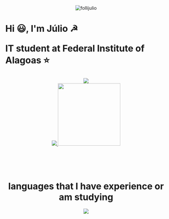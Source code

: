 <main>
    <div id="TOP">
        <div align="center">
            <img src="https://komarev.com/ghpvc/?username=follijulio&label=Visitas%20&color=0e75b6&style=flat" alt="follijulio" />
        </div>
        <h1>
            <p>
                Hi 😃, I'm Júlio ☭
            </p>
            <p>
                IT student at Federal Institute of Alagoas ⭐
            </p>
        </h1>
    </div>
    <div align="center">
        <a href="https://github.com/follijulio">
            <img src="https://github-readme-streak-stats.herokuapp.com/?user=follijulio&theme=dark&hide_border=true">
            </br>
           <img src="https://github-readme-stats.vercel.app/api?username=follijulio&theme=dark&show_icons=true&hide_border=true&count_private=true">
            <img height="195em" src="https://github-readme-stats.vercel.app/api/top-langs/?username=follijulio&layout=compact&hide_border=true&langs_count=16&theme=dark&include_all_commits=true&count_private=true"/>
        </a>
    </div>
    </br>
    </br>
    </br>
    </br>
    <div align="center">
        <h1>languages ​​that I have experience or am studying</h1>
    <div align="center">
        <img src="https://skillicons.dev/icons?i=java,c,tailwind,html,css,react,typescript,javascript,flutter,mysql,go,next,ruby,git,github,"/>
    </div>
</main>
